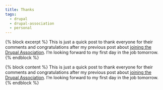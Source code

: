 ```yaml
---
title: Thanks
tags:
  - drupal
  - drupal-association
  - personal
---
```

{% block excerpt %}
This is just a quick post to thank everyone for their comments and congratulations after my previous post about [joining the Drupal Association](/blog/drupal-association/). I’m looking forward to my first day in the job tomorrow.
{% endblock %}

{% block content %}
This is just a quick post to thank everyone for their comments and congratulations after my previous post about [joining the Drupal Association](/blog/drupal-association/). I’m looking forward to my first day in the job tomorrow.
{% endblock %}
